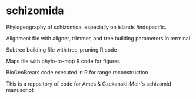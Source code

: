 # schizomida
Phylogeography of schizomida, especially on islands /indopacific. 

Alignment file with aligner, trimmer, and tree building parameters in terminal 

Subtree building file with tree-pruning R code 

Maps file with phylo-to-map R code for figures

BioGeoBrears code executed in R for range reconstruction 

This is a repository of code for Ames & Czekanski-Moir's schizomid manuscript
